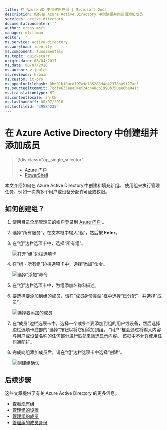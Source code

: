 ```yaml
---
title: 在 Azure AD 中创建用户组 | Microsoft Docs
description: 如何在 Azure Active Directory 中创建组并向该组添加成员
services: active-directory
documentationcenter: ''
author: eross-msft
manager: mtillman
editor: ''
ms.service: active-directory
ms.workload: identity
ms.component: fundamentals
ms.topic: quickstart
origin.date: 08/04/2017
ms.date: 08/07/2018
ms.author: v-junlch
ms.reviewer: krbain
ms.custom: it-pro
ms.openlocfilehash: 8bd01b10acd197a9e785288d4e47378ba9127ae1
ms.sourcegitcommit: 7cdf4633aea04e524cb48cb1990b750ae8be841c
ms.translationtype: HT
ms.contentlocale: zh-CN
ms.lasthandoff: 08/07/2018
ms.locfileid: "39584235"
---
```

# <a name="create-a-group-and-add-members-in-azure-active-directory"></a>在 Azure Active Directory 中创建组并添加成员
> [!div class="op_single_selector"]
> * [Azure 门户](active-directory-groups-create-azure-portal.md)
> * [PowerShell](../users-groups-roles/groups-settings-v2-cmdlets.md)

本文介绍如何在 Azure Active Directory 中创建和填充新组。 使用组来执行管理任务，例如一次向多个用户或设备分配许可证或权限。

## <a name="how-do-i-create-a-group"></a>如何创建组？
1. 使用目录全局管理员的帐户登录到 [Azure 门户](https://portal.azure.cn) 。
2. 选择“所有服务”，在文本框中输入“组”，然后按 **Enter**。

3. 在“组”边栏选项卡中，选择“所有组”。

   ![打开“组”边栏选项卡](./media/active-directory-groups-create-azure-portal/view-groups-blade.png)
4. 在“组 - 所有组”边栏选项卡中，选择“添加”命令。

   ![选择“添加”命令](./media/active-directory-groups-create-azure-portal/add-group-command.png)
5. 在“组”边栏选项卡中，为组添加名称和描述。
6. 要选择要添加到组的成员，请在“成员身份类型”框中选择“已分配”，并选择“成员”。 

   ![选择要添加的成员](./media/active-directory-groups-create-azure-portal/select-members.png)
7. 在“成员”边栏选项卡中，选择一个或多个要添加到组的用户或设备，然后选择边栏选项卡底部的“选择”按钮以将它们添加到组。 “用户”框会通过将输入内容与用户或设备名称的任何部分进行匹配来筛选显示内容。 该框中不允许使用任何通配符。
8. 完成向组添加成员后，请在“组”边栏选项卡中选择“创建”。    

   ![创建组确认](./media/active-directory-groups-create-azure-portal/create-group-confirmation.png)


## <a name="next-steps"></a>后续步骤
这些文章提供了有关 Azure Active Directory 的更多信息。

- [查看现有组](active-directory-groups-view-azure-portal.md)
- [管理组的设置](active-directory-groups-settings-azure-portal.md)
- [管理组的成员](active-directory-groups-members-azure-portal.md)
- [管理组的成员身份](active-directory-groups-membership-azure-portal.md)

<!-- Update_Description: link update -->